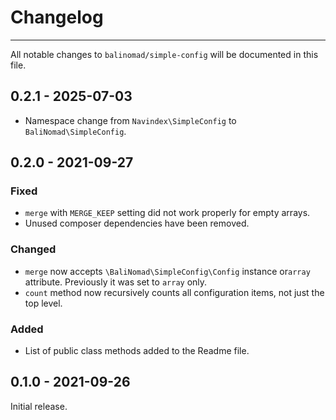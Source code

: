 # Changelog

---

All notable changes to `balinomad/simple-config` will be documented in this file.

## 0.2.1 - 2025-07-03

-   Namespace change from `Navindex\SimpleConfig` to `BaliNomad\SimpleConfig`.

## 0.2.0 - 2021-09-27

### Fixed

-   `merge` with `MERGE_KEEP` setting did not work properly for empty arrays.
-   Unused composer dependencies have been removed.

### Changed

-   `merge` now accepts `\BaliNomad\SimpleConfig\Config` instance or`array` attribute. Previously it was set to `array` only.
-   `count` method now recursively counts all configuration items, not just the top level.

### Added

-   List of public class methods added to the Readme file.

## 0.1.0 - 2021-09-26

Initial release.
